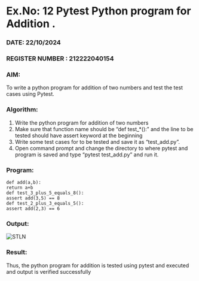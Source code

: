 # Ex.No: 12 Pytest Python program for Addition .

### DATE: 22/10/2024                                                                          
### REGISTER NUMBER :  212222040154
### AIM: 
To write a python program for addition of two numbers and test the test cases using Pytest.

### Algorithm:
1. Write the python program for addition of two numbers
2. Make sure that function name should be “def test_*():” and the line to be tested
should have assert keyword at the beginning
3. Write some test cases for to be tested and save it as “test_add.py”.
4. Open command prompt and change the directory to where pytest and program
is saved and type “pytest test_add.py” and run it.

### Program:
```
def add(a,b):
return a+b
def test_3_plus_5_equals_8():
assert add(3,5) == 8
def test_2_plus_3_equals_5():
assert add(2,3) == 6
```

### Output:
![STLN](https://github.com/user-attachments/assets/c459758c-e8a3-4f6a-87a9-2e9bcc983b88)

### Result:
Thus, the python program for addition is tested using pytest and executed and output is verified successfully
